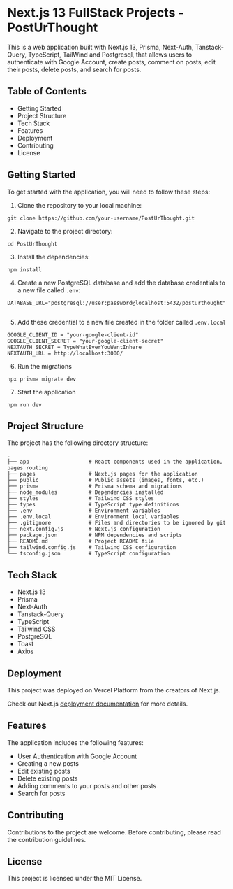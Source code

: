 

# Next.js 13 FullStack Projects - PostUrThought

This is a web application built with Next.js 13, Prisma, Next-Auth, Tanstack-Query, TypeScript, TailWind and Postgresql, that allows users to authenticate with Google Account, create posts, comment on posts, edit their posts, delete posts, and search for posts.



## Table of Contents

* Getting Started
* Project Structure
* Tech Stack
* Features
* Deployment
* Contributing
* License


## Getting Started

To get started with the application, you will need to follow these steps:

1. Clone the repository to your local machine:

```
git clone https://github.com/your-username/PostUrThought.git

```

2. Navigate to the project directory:


```
cd PostUrThought
```

3. Install the dependencies:
```
npm install
```

4. Create a new PostgreSQL database and add the database credentials to a new file called `.env`:
```
DATABASE_URL="postgresql://user:password@localhost:5432/posturthought"


```

5. Add these credential to a new file created in the folder called `.env.local`

```
GOOGLE_CLIENT_ID = "your-google-client-id"
GOOGLE_CLIENT_SECRET = "your-google-client-secret"
NEXTAUTH_SECRET = TypeWhatEverYouWantInhere
NEXTAUTH_URL = http://localhost:3000/
```

6. Run the migrations

```
npx prisma migrate dev

```

7. Start the application

```
npm run dev

```

## Project Structure

The project has the following directory structure:
```
.
├── app                   # React components used in the application, pages routing
├── pages                 # Next.js pages for the application
├── public                # Public assets (images, fonts, etc.)
├── prisma                # Prisma schema and migrations
├── node_modules          # Dependencies installed
├── styles                # Tailwind CSS styles
├── types                 # TypeScript type definitions
├── .env                  # Environment variables
├── .env.local            # Environment local variables
├── .gitignore            # Files and directories to be ignored by git
├── next.config.js        # Next.js configuration
├── package.json          # NPM dependencies and scripts
├── README.md             # Project README file
├── tailwind.config.js    # Tailwind CSS configuration
└── tsconfig.json         # TypeScript configuration

```

## Tech Stack

* Next.js 13
* Prisma
* Next-Auth
* Tanstack-Query
* TypeScript
* Tailwind CSS
* PostgreSQL
* Toast
* Axios

## Deployment

This project was deployed on Vercel Platform from the creators of Next.js.

Check out Next.js [deployment documentation](https://vercel.com/docs/concepts/deployments/overview) for more details.

## Features

The application includes the following features:

* User Authentication with Google Account
* Creating a new posts
* Edit existing posts
* Delete existing posts
* Adding comments to your posts and other posts
* Search for posts

## Contributing

Contributions to the project are welcome. Before contributing, please read the contribution guidelines.

## License

This project is licensed under the MIT License.





